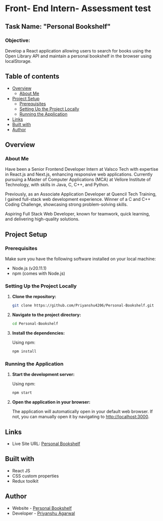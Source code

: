 # Front- End Intern- Assessment test

## Task Name: "Personal Bookshelf"

### Objective:

Develop a React application allowing users to search for books using the Open Library API and maintain a personal bookshelf in the browser using localStorage.

## Table of contents

- [Overview](#overview)
  - [About Me](#about)
- [Project Setup](#project-setup)
  - [Prerequisites](#prerequisites)
  - [Setting Up the Project Locally](#setting-up-the-project-locally)
  - [Running the Application](#running-the-application)
- [Links](#links)
- [Built with](#built-with)
- [Author](#author)

## Overview

### About Me

Have been a Senior Frontend Developer Intern at Valsco Tech with expertise in React.js and Next.js, enhancing responsive web applications. Currently pursuing a Master of Computer Applications (MCA) at Vellore Institute of Technology, with skills in Java, C, C++, and Python.

Previously, as an Associate Application Developer at Quencil Tech Training, I gained full-stack web development experience. Winner of a C and C++ Coding Challenge, showcasing strong problem-solving skills.

Aspiring Full Stack Web Developer, known for teamwork, quick learning, and delivering high-quality solutions.

## Project Setup

### Prerequisites

Make sure you have the following software installed on your local machine:

- Node.js (v20.11.1)
- npm (comes with Node.js)

### Setting Up the Project Locally

1. **Clone the repository:**

   ```bash
   git clone https://github.com/Priyanshu4206/Personal-Bookshelf.git
   ```

2. **Navigate to the project directory:**

   ```bash
   cd Personal-Bookshelf
   ```

3. **Install the dependencies:**

   Using npm:

   ```bash
   npm install
   ```

### Running the Application

1. **Start the development server:**

   Using npm:

   ```bash
   npm start
   ```

2. **Open the application in your browser:**

   The application will automatically open in your default web browser. If not, you can manually open it by navigating to [http://localhost:3000](http://localhost:3000).

## Links

- Live Site URL: [Personal Bookshelf](https://personal-bookshelf-rust.vercel.app/)

## Built with

- React JS
- CSS custom properties
- Redux toolkit

## Author

- Website - [Personal Bookshelf](https://personal-bookshelf-rust.vercel.app/)
- Developer - [Priyanshu Agarwal](https://www.linkedin.com/in/priyanshu-ag4206/)
